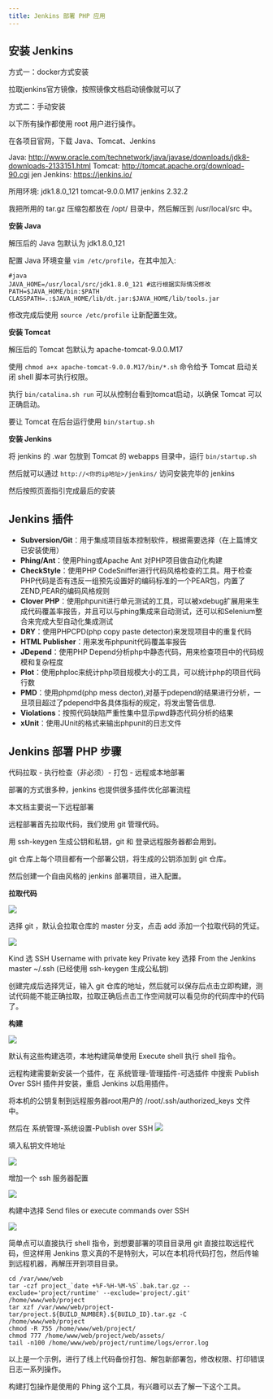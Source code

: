 ```yaml
---
title: Jenkins 部署 PHP 应用
---
```



## 安装 Jenkins

方式一：docker方式安装

拉取jenkins官方镜像，按照镜像文档启动镜像就可以了

方式二：手动安装

以下所有操作都使用 root 用户进行操作。

在各项目官网，下载 Java、Tomcat、Jenkins

Java: http://www.oracle.com/technetwork/java/javase/downloads/jdk8-downloads-2133151.html
Tomcat: http://tomcat.apache.org/download-90.cgi
jen
Jenkins: https://jenkins.io/

所用环境: jdk1.8.0_121 tomcat-9.0.0.M17 jenkins 2.32.2

我把所用的 tar.gz 压缩包都放在 /opt/ 目录中，然后解压到 /usr/local/src 中。

**安装 Java**

解压后的 Java 包默认为 jdk1.8.0_121

配置 Java 环境变量 `vim /etc/profile`，在其中加入:

```
#java
JAVA_HOME=/usr/local/src/jdk1.8.0_121 #这行根据实际情况修改
PATH=$JAVA_HOME/bin:$PATH
CLASSPATH=.:$JAVA_HOME/lib/dt.jar:$JAVA_HOME/lib/tools.jar
```

修改完成后使用 `source /etc/profile` 让新配置生效。

**安装 Tomcat**

解压后的 Tomcat 包默认为 apache-tomcat-9.0.0.M17

使用 `chmod a+x apache-tomcat-9.0.0.M17/bin/*.sh` 命令给予 Tomcat 启动关闭 shell 脚本可执行权限。

执行 `bin/catalina.sh run` 可以从控制台看到tomcat启动，以确保 Tomcat 可以正确启动。

要让 Tomcat 在后台运行使用 `bin/startup.sh`

**安装 Jenkins**

将 jenkins 的 .war 包放到 Tomcat 的 webapps 目录中，运行 `bin/startup.sh`

然后就可以通过 `http://<你的ip地址>/jenkins/` 访问安装完毕的 jenkins

然后按照页面指引完成最后的安装

## Jenkins 插件

* **Subversion/Git**：用于集成项目版本控制软件，根据需要选择（在上篇博文已安装使用）
* **Phing/Ant**：使用Phing或Apache Ant 对PHP项目做自动化构建
* **CheckStyle**：使用PHP CodeSniffer进行代码风格检查的工具。用于检查PHP代码是否有违反一组预先设置好的编码标准的一个PEAR包，内置了ZEND,PEAR的编码风格规则
* **Clover PHP**：使用phpunit进行单元测试的工具，可以被xdebug扩展用来生成代码覆盖率报告，并且可以与phing集成来自动测试，还可以和Selenium整合来完成大型自动化集成测试
* **DRY**：使用PHPCPD(php copy paste detector)来发现项目中的重复代码
* **HTML Publisher**：用来发布phpunit代码覆盖率报告
* **JDepend**：使用PHP Depend分析php中静态代码，用来检查项目中的代码规模和复杂程度
* **Plot**：使用phploc来统计php项目规模大小的工具，可以统计php的项目代码行数
* **PMD**：使用phpmd(php mess dector),对基于pdepend的结果进行分析，一旦项目超过了pdepend中各具体指标的规定，将发出警告信息.
* **Violations**：按照代码缺陷严重性集中显示pwd静态代码分析的结果
* **xUnit**：使用JUnit的格式来输出phpunit的日志文件

## Jenkins 部署 PHP 步骤

代码拉取 - 执行检查（非必须）- 打包 - 远程或本地部署

部署的方式很多种，jenkins 也提供很多插件优化部署流程

本文档主要说一下远程部署

远程部署首先拉取代码，我们使用 git 管理代码。

用 ssh-keygen 生成公钥和私钥，git 和 登录远程服务器都会用到。

git 仓库上每个项目都有一个部署公钥，将生成的公钥添加到 git 仓库。

然后创建一个自由风格的 jenkins 部署项目，进入配置。

**拉取代码**

![](http://img.m2ez.com/14877524448478.jpg)

选择 git ，默认会拉取仓库的 master 分支，点击 add 添加一个拉取代码的凭证。

![](http://img.m2ez.com/14877525840602.jpg)

Kind 选 SSH Username with private key
Private key 选择 From the Jenkins master ~/.ssh (已经使用 ssh-keygen 生成公私钥)

创建完成后选择凭证，输入 git 仓库的地址，然后就可以保存后点击立即构建，测试代码能不能正确拉取，拉取正确后点击工作空间就可以看见你的代码库中的代码了。

**构建**

![](http://img.m2ez.com/14877531720409.jpg)

默认有这些构建选项，本地构建简单使用 Execute shell 执行 shell 指令。

远程构建需要新安装一个插件，在 系统管理-管理插件-可选插件 中搜索 Publish Over SSH 插件并安装，重启 Jenkins 以启用插件。

将本机的公钥复制到远程服务器root用户的 /root/.ssh/authorized_keys 文件中。

然后在 系统管理-系统设置-Publish over SSH
![](http://img.m2ez.com/14877587669714.jpg)

填入私钥文件地址

![](http://img.m2ez.com/14877589010557.jpg)


增加一个 ssh 服务器配置

![](http://img.m2ez.com/14877589436549.jpg)

构建中选择 Send files or execute commands over SSH

![](http://img.m2ez.com/14877591104113.jpg)

简单点可以直接执行 shell 指令，到想要部署的项目目录用 git 直接拉取远程代码，但这样用 Jenkins 意义真的不是特别大，可以在本机将代码打包，然后传输到远程机器，再解压开到项目目录。

```shell
cd /var/www/web
tar -czf project_`date +%F-%H-%M-%S`.bak.tar.gz --exclude='project/runtime' --exclude='project/.git' /home/www/web/project
tar xzf /var/www/web/project-tar/project.${BUILD_NUMBER}.${BUILD_ID}.tar.gz -C /home/www/web/project
chmod -R 755 /home/www/web/project/
chmod 777 /home/www/web/project/web/assets/
tail -n100 /home/www/web/project/runtime/logs/error.log
```

以上是一个示例，进行了线上代码备份打包、解包新部署包，修改权限、打印错误日志一系列操作。

构建打包操作是使用的 Phing 这个工具，有兴趣可以去了解一下这个工具。


